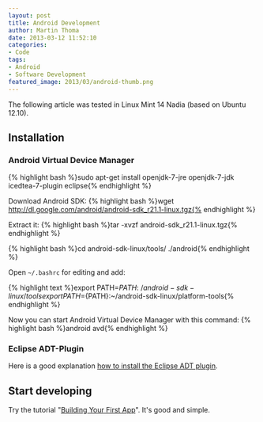```yaml
---
layout: post
title: Android Development
author: Martin Thoma
date: 2013-03-12 11:52:10
categories: 
- Code
tags: 
- Android
- Software Development
featured_image: 2013/03/android-thumb.png
---
```

<div class="info">The following article was tested in Linux Mint 14 Nadia (based on Ubuntu 12.10).</div>

<h2>Installation</h2>
<h3>Android Virtual Device Manager</h3>
{% highlight bash %}sudo apt-get install openjdk-7-jre openjdk-7-jdk icedtea-7-plugin eclipse{% endhighlight %}

Download Android SDK:
{% highlight bash %}wget http://dl.google.com/android/android-sdk_r21.1-linux.tgz{% endhighlight %}

Extract it:
{% highlight bash %}tar -xvzf android-sdk_r21.1-linux.tgz{% endhighlight %}

{% highlight bash %}cd android-sdk-linux/tools/
./android{% endhighlight %}

Open <code>~/.bashrc</code> for editing and add:

{% highlight text %}export PATH=${PATH}:~/android-sdk-linux/tools
export PATH=${PATH}:~/android-sdk-linux/platform-tools{% endhighlight %}

Now you can start Android Virtual Device Manager with this command:
{% highlight bash %}android avd{% endhighlight %}

<h3>Eclipse ADT-Plugin</h3>
Here is a good explanation <a href="http://developer.android.com/sdk/installing/installing-adt.html">how to install the Eclipse ADT plugin</a>.

<h2>Start developing</h2>
Try the tutorial "<a href="http://developer.android.com/training/basics/firstapp/index.html">Building Your First App</a>". It's good and simple.